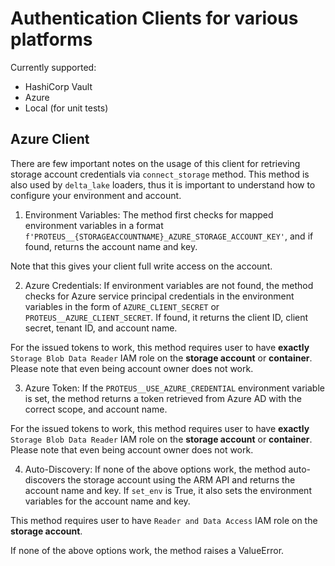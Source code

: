 # Authentication Clients for various platforms

Currently supported:
- HashiCorp Vault
- Azure
- Local (for unit tests)

## Azure Client
There are few important notes on the usage of this client for retrieving storage account credentials via `connect_storage` method. This method is also used by `delta_lake` loaders, thus it is important to understand how to configure your environment and account. 

1. Environment Variables: The method first checks for mapped environment variables in a format `f'PROTEUS__{STORAGEACCOUNTNAME}_AZURE_STORAGE_ACCOUNT_KEY'`, and if found, returns the account name and key.

Note that this gives your client full write access on the account.

2. Azure Credentials: If environment variables are not found, the method checks for Azure service principal credentials in the environment variables in the form of `AZURE_CLIENT_SECRET` or `PROTEUS__AZURE_CLIENT_SECRET`. If found, it returns the client ID, client secret, tenant ID, and account name.

For the issued tokens to work, this method requires user to have **exactly** `Storage Blob Data Reader` IAM role on the **storage account** or **container**. Please note that even being account owner does not work.

3. Azure Token: If the `PROTEUS__USE_AZURE_CREDENTIAL` environment variable is set, the method returns a token retrieved from Azure AD with the correct scope, and account name.

For the issued tokens to work, this method requires user to have **exactly** `Storage Blob Data Reader` IAM role on the **storage account** or **container**. Please note that even being account owner does not work.

4. Auto-Discovery: If none of the above options work, the method auto-discovers the storage account using the ARM API and returns the account name and key. If `set_env` is True, it also sets the environment variables for the account name and key.

This method requires user to have `Reader and Data Access` IAM role on the **storage account**.

If none of the above options work, the method raises a ValueError.